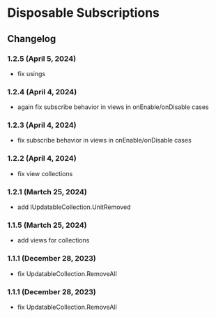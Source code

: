 # Disposable Subscriptions

## Changelog

### 1.2.5 (April 5, 2024)
+ fix usings

### 1.2.4 (April 4, 2024)
+ again fix subscribe behavior in views in onEnable/onDisable cases

### 1.2.3 (April 4, 2024)
+ fix subscribe behavior in views in onEnable/onDisable cases

### 1.2.2 (April 4, 2024)
+ fix view collections

### 1.2.1 (Martch 25, 2024)
+ add IUpdatableCollection.UnitRemoved

### 1.1.5 (Martch 25, 2024)
+ add views for collections

### 1.1.1 (December 28, 2023)
+ fix UpdatableCollection.RemoveAll

### 1.1.1 (December 28, 2023)
+ fix UpdatableCollection.RemoveAll
